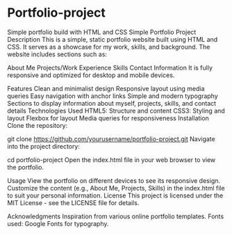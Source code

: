 # Portfolio-project
Simple portfolio build with HTML and CSS
Simple Portfolio Project
Description
This is a simple, static portfolio website built using HTML and CSS. It serves as a showcase for my work, skills, and background. The website includes sections such as:

About Me
Projects/Work Experience
Skills
Contact Information
It is fully responsive and optimized for desktop and mobile devices.

Features
Clean and minimalist design
Responsive layout using media queries
Easy navigation with anchor links
Simple and modern typography 
Sections to display information about myself, projects, skills, and contact details
Technologies Used
HTML5: Structure and content
CSS3: Styling and layout
Flexbox for layout
Media queries for responsiveness
Installation
Clone the repository:


git clone https://github.com/yourusername/portfolio-project.git
Navigate into the project directory:


cd portfolio-project
Open the index.html file in your web browser to view the portfolio.

Usage
View the portfolio on different devices to see its responsive design.
Customize the content (e.g., About Me, Projects, Skills) in the index.html file to suit your personal information.
License
This project is licensed under the MIT License - see the LICENSE file for details.

Acknowledgments
Inspiration from various online portfolio templates.
Fonts used: Google Fonts for typography.  
